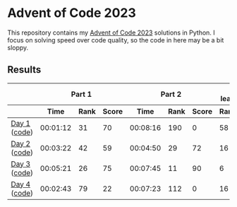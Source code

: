 # Advent of Code 2023

This repository contains my [Advent of Code 2023](https://adventofcode.com/2023) solutions in Python. I focus on solving speed over code quality, so the code in here may be a bit sloppy.

## Results

<!-- This table is generated by scripts/readme.py, do not update it manually -->
<!-- results-start -->
<table>
    <thead>
        <tr>
            <th></th>
            <th colspan="3">Part 1</th>
            <th colspan="3">Part 2</th>
            <th colspan="2">Overall leaderboard</th>
        </tr>
        <tr>
            <th></th>
            <th>Time</th>
            <th>Rank</th>
            <th>Score</th>
            <th>Time</th>
            <th>Rank</th>
            <th>Score</th>
            <th>Rank</th>
            <th>Score</th>
        </tr>
    </thead>
    <tbody>
        <tr>
            <td>
                <a href="https://adventofcode.com/2023/day/1">Day 1</a>
                (<a href="https://github.com/jmerle/advent-of-code-2023/tree/master/src/day01">code</a>)
            </td>
            <td>00:01:12</td>
            <td>31</td>
            <td>70</td>
            <td>00:08:16</td>
            <td>190</td>
            <td>0</td>
            <td>58</td>
            <td>70</td>
        </tr>
        <tr>
            <td>
                <a href="https://adventofcode.com/2023/day/2">Day 2</a>
                (<a href="https://github.com/jmerle/advent-of-code-2023/tree/master/src/day02">code</a>)
            </td>
            <td>00:03:22</td>
            <td>42</td>
            <td>59</td>
            <td>00:04:50</td>
            <td>29</td>
            <td>72</td>
            <td>16</td>
            <td>201</td>
        </tr>
        <tr>
            <td>
                <a href="https://adventofcode.com/2023/day/3">Day 3</a>
                (<a href="https://github.com/jmerle/advent-of-code-2023/tree/master/src/day03">code</a>)
            </td>
            <td>00:05:21</td>
            <td>26</td>
            <td>75</td>
            <td>00:07:45</td>
            <td>11</td>
            <td>90</td>
            <td>6</td>
            <td>366</td>
        </tr>
        <tr>
            <td>
                <a href="https://adventofcode.com/2023/day/4">Day 4</a>
                (<a href="https://github.com/jmerle/advent-of-code-2023/tree/master/src/day04">code</a>)
            </td>
            <td>00:02:43</td>
            <td>79</td>
            <td>22</td>
            <td>00:07:23</td>
            <td>112</td>
            <td>0</td>
            <td>16</td>
            <td>388</td>
        </tr>
    </tbody>
</table>
<!-- results-end -->
